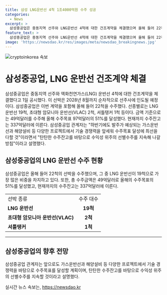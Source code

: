 ```yaml
---
title: 삼성 LNG운반선 4척 1조4000억원 수주 성공
categories:
  - News
excerpt: >
  삼성중공업은 중동지역 선주와 LNG운반선 4척에 대한 건조계약을 체결했으며 올해 들어 22척을 수주했다. 이로써 올해 수주목표의 51%를 달성했고, 현재 수주잔고는 337억달러에 이른다. 또한, 삼성중공업은 하반기에도 가스운반선과 해양설비 등 다양한 프로젝트에서 기술 경쟁력을 앞세워 수주목표를 달성할 계획이며, 수익성 위주의 선별수주를 지속할 것이라고 밝혔다.
feature_text: >
  삼성중공업은 중동지역 선주와 LNG운반선 4척에 대한 건조계약을 체결했으며 올해 들어 22척을 수주했다. 이로써 올해 수주목표의 51%를 달성했고, 현재 수주잔고는 337억달러에 이른다. 또한, 삼성중공업은 하반기에도 가스운반선과 해양설비 등 다양한 프로젝트에서 기술 경쟁력을 앞세워 수주목표를 달성할 계획이며, 수익성 위주의 선별수주를 지속할 것이라고 밝혔다.
image: 'https://newsdao.kr/res/images/meta/newsdao_breakingnews.jpg'
---
```


<p><img src="https://newsdao.kr/res/images/meta/newsdao_breakingnews.jpg" alt="cryptoinkorea 속보" /></p>

<h1>삼성중공업, LNG 운반선 건조계약 체결</h1>

<p data-ke-size="size16">삼성중공업은 중동지역 선주와 액화천연가스(LNG) 운반선 4척에 대한 건조계약을 체결했다고 1일 공시했다. 이 선박은 2028년 8월까지 순차적으로 선주사에 인도될 예정이다. 삼성중공업은 이번 계약을 포함해 올해 들어 22척을 수주했다. 선종별로는 LNG 운반선 19척, 초대형 암모니아 운반선(VLAC) 2척, 셔틀탱커 1척 등이다. 금액 기준으로는 49억달러를 수주해 올해 수주목표 97억달러의 51%를 달성했다. 현재까지 수주잔고는 337억달러에 이른다. 삼성중공업 관계자는 "하반기에도 발주가 예상되는 가스운반선과 해양설비 등 다양한 프로젝트에서 기술 경쟁력을 앞세워 수주목표 달성에 최선을 다할 것"이라면서 "탄탄한 수주잔고를 바탕으로 수익성 위주의 선별수주를 지속해 나갈 방침"이라고 설명했다.</p>

<h2>삼성중공업의 LNG 운반선 수주 현황</h2>

<p data-ke-size="size16">삼성중공업은 올해 들어 22척의 선박을 수주했으며, 그 중 LNG 운반선이 19척으로 가장 많은 비중을 차지하고 있다. 또한, 총 수주금액은 49억달러로 올해의 수주목표의 51%를 달성했고, 현재까지의 수주잔고는 337억달러에 이른다.</p>

<table>
  <tr>
    <td>선박 종류</td>
    <td>수주 대수</td>
  </tr>
  <tr>
    <td><b>LNG 운반선</b></td>
    <td style="text-align: center; height: 17px;"><b>19척</b></td>
  </tr>
  <tr>
    <td><b>초대형 암모니아 운반선(VLAC)</b></td>
    <td style="text-align: center; height: 17px;"><b>2척</b></td>
  </tr>
  <tr>
    <td><b>셔틀탱커</b></td>
    <td style="text-align: center; height: 17px;"><b>1척</b></td>
  </tr>
</table>

<hr>

<h2>삼성중공업의 향후 전망</h2>

<p data-ke-size="size16">삼성중공업 관계자는 앞으로도 가스운반선과 해양설비 등 다양한 프로젝트에서 기술 경쟁력을 바탕으로 수주목표를 달성할 계획이며, 탄탄한 수주잔고를 바탕으로 수익성 위주의 선별수주를 지속할 것이라고 설명했다.</p>
실시간 뉴스 속보는, <a href="https://newsdao.kr" rel="dofollow">https://newsdao.kr</a>



